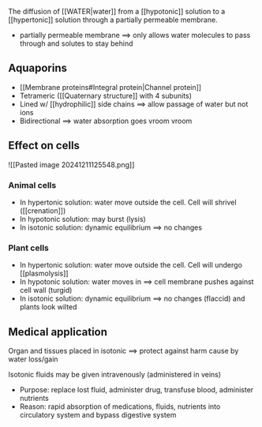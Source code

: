 The diffusion of [[WATER|water]] from a [[hypotonic]] solution to a [[hypertonic]] solution through a partially permeable membrane. 
- partially permeable membrane $\implies$ only allows water molecules to pass through and solutes to stay behind
## Aquaporins
- [[Membrane proteins#Integral protein|Channel protein]]
- Tetrameric ([[Quaternary structure]] with 4 subunits)
- Lined w/ [[hydrophilic]] side chains $\implies$ allow passage of water but not ions
- Bidirectional
$\implies$ water absorption goes vroom vroom
## Effect on cells
![[Pasted image 20241211125548.png]]

### Animal cells
- In hypertonic solution: water move outside the cell. Cell will shrivel ([[crenation]])
- In hypotonic solution: may burst (lysis)
- In isotonic solution: dynamic equilibrium $\implies$ no changes
### Plant cells
- In hypertonic solution: water move outside the cell. Cell will undergo [[plasmolysis]]
- In hypotonic solution: water moves in $\implies$ cell membrane pushes against cell wall (turgid)
- In isotonic solution: dynamic equilibrium $\implies$ no changes (flaccid) and plants look wilted
## Medical application
Organ and tissues placed in isotonic $\implies$ protect against harm cause by water loss/gain 

Isotonic fluids may be given intravenously (administered in veins)
- Purpose: replace lost fluid, administer drug, transfuse blood, administer nutrients
- Reason: rapid absorption of medications, fluids, nutrients into circulatory system and bypass digestive system